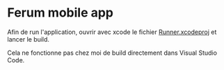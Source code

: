 # Ferum mobile app

Afin de run l'application, ouvrir avec xcode le fichier [Runner.xcodeproj](ferum/ios/Runner.xcodeproj) et lancer le build.


Cela ne fonctionne pas chez moi de build directement dans Visual Studio Code.

